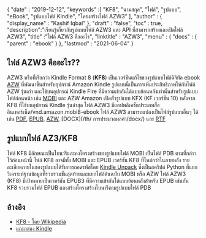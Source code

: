 {
  "date" : "2019-12-12",
  "keywords" :[ "KF8", "นามสกุล", "ไฟล์", "รูปแบบ", "eBook", "รูปแบบไฟล์ Kindle", "โครงสร้างไฟล์ AZW3" ],
  "author" : {
    "display_name" : "Kashif Iqbal"
},
  "draft" : "false",
  "toc" : true,
  "description":"เรียนรู้เกี่ยวกับรูปแบบไฟล์ AZW3 และ API ที่สามารถสร้างและเปิดไฟล์ AZW3",
  "title" :"ไฟล์ AZW3 คืออะไร",
  "linktitle" : "AZW3",
  "menu" : {
    "docs" : {
      "parent" : "ebook"
}
},
  "lastmod" : "2021-06-04"
}

## ไฟล์ AZW3 คืออะไร??

AZW3 หรือที่เรียกว่า Kindle Format 8 (**KF8**) เป็นเวอร์ชันแก้ไขของรูปแบบไฟล์ดิจิทัล ebook [AZW](/th/ebook/azw/) ที่พัฒนาขึ้นสำหรับอุปกรณ์ Amazon Kindle รูปแบบนี้เป็นการเพิ่มประสิทธิภาพให้กับไฟล์ AZW รุ่นเก่า และใช้บนอุปกรณ์ Kindle Fire ที่มีความเข้ากันได้แบบย้อนหลังเท่านั้นสำหรับรูปแบบไฟล์ก่อนหน้า เช่น [MOBI](/th/ebook/mobi/) และ AZW Amazon เปิดตัวรูปแบบ KFX (KF เวอร์ชัน 10) หลังจาก KF8 ที่ใช้บนอุปกรณ์ Kindle รุ่นล่าสุด ไฟล์ AZW3 มีแอปพลิเคชันประเภทสื่ออินเทอร์เน็ต/vnd.amazon.mobi8-ebook ไฟล์ AZW3 สามารถแปลงเป็นไฟล์รูปแบบอื่นๆ ได้ เช่น [PDF](/th/pdf/), [EPUB](/th/ebook/epub/), [AZW](/th/ebook/azw/), [DOCX](/th/ การประมวลผลคำ/docx/) และ [RTF](/th/word-processing/rtf/)

## รูปแบบไฟล์ AZ3/KF8 ##

ไฟล์ KF8 มีลักษณะเป็นไบนารีและคงโครงสร้างของรูปแบบไฟล์ MOBI เป็นไฟล์ PDB ตามที่กล่าวไว้ก่อนหน้านี้ ไฟล์ KF8 อาจมีทั้ง MOBI และ EPUB เวอร์ชัน KF8 ที่ใหม่กว่าในภายหลัง รายละเอียดภายในของรูปแบบได้รับการถอดรหัสโดย [Kindle Unpack](https://github.com/kevinhendricks/KindleUnpack) ซึ่งเป็นสคริปต์ Python ที่แยกวิเคราะห์ฐานข้อมูลที่รวบรวมขั้นสุดท้ายและแยกไฟล์ต้นฉบับ MOBI หรือ AZW ไฟล์ AZW3 (KF8) มีเป้าหมายเป็นเวอร์ชัน EPUB3 ที่มีความเข้ากันได้แบบย้อนหลังสำหรับ EPUB เช่นกัน KF8 รวบรวมไฟล์ EPUB และสร้างโครงสร้างไบนารีตามรูปแบบไฟล์ PDB

## อ้างอิง ##

* [KF8 - โดย Wikipedia](https://en.wikipedia.org/wiki/Kindle_File_Format)
* [แกะกล่อง Kindle](https://github.com/kevinhendricks/KindleUnpack)

